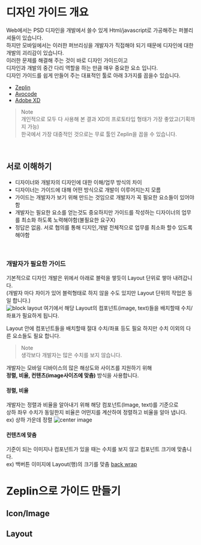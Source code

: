 # 디자인 가이드 개요
Web에서는 PSD 디자인을 개발에서 쓸수 있게 Html/javascript로 가공해주는 퍼블리셔들이 있습니다. <br>
하지만 모바일에서는 이러한 퍼브리싱을 개발자가 직접해야 되기 때문에 디자인에 대한 개발의 괴리감이 있습니다.<br>
이러한 문제를 해결해 주는 것이 바로 디자인 가이드이고<br>
디자인과 개발의 중간 다리 역할을 하는 만큼 매우 중요한 요소 입니다.<br>
디자인 가이드를 쉽게 만들어 주는 대표적인 툴로 아래 3가지를 꼽을수 있습니다.<br>
 - [Zeplin](https://zeplin.io)
 - [Avocode](https://avocode.com)
 - [Adobe XD](https://www.adobe.com/kr/products/xd.html)

> Note <br>
개인적으로 모두 다 사용해 본 결과 XD의 프로토타입 형태가 가장 좋았고(기획까지 가능)<br>
한국에서 가장 대중적인 것으로는 무료 툴인 Zeplin을 꼽을 수 있습니다.
<br>
 
## 서로 이해하기
- 디자이너와 개발자의 디자인에 대한 이해/업무 방식의 차이
- 디자이너는 가이드에 대해 어떤 방식으로 개발이 이루어지는지 모름
- 가이드는 개발자가 보기 위해 만드는 것임으로 개발자가 꼭 필요한 요소들이 있어야함
- 개발자는 필요한 요소를 얻는것도 중요하지만 가이드를 작성하는 디자이너의 업무를 최소화 하도록 노력해야함(불필요한 요구X)
- 정답은 없음. 서로 협의를 통해 디지인,개발 전체적으로 업무를 최소화 할수 있도록 해야함 
<br>

### 개발자가 필요한 가이드
기본적으로 디자인 개발은 위에서 아래로 블럭을 쌓듯이 Layout 단위로 쌓아 내려갑니다.<br>
(개발자 마다 차이가 있어 블럭형태로 하지 않을 수도 있지만 Layout 단위의 작업은 동일 합니다.)<br>
![block layout]()
여기에서 해당 Layout의 컴포넌트(image, text)들을 배치할때 수치/좌표가 필요하게 됩니다. <br>

Layout 안에 컴포넌트들을 배치할때 절대 수치/좌표 등도 필요 하지만 수치 이외의 다른 요소들도 필요 합니다.<br>
> Note <br>
생각보다 개발자는 많은 수치를 보지 않습니다.

개발자는 모바일 디바이스의 많은 해상도와 사이즈를 지원하기 위해<br>
**정렬, 비율, 컨텐츠(image사이즈에 맞춤)** 방식을 사용합니다.<br>

#### 정렬, 비율
개발자는 정렬과 비율을 알아내기 위해  해당 컴포넌트(Image, text)를 기준으로<br> 
상하 좌우 수치가 동일한지 비율은 어떤지를 계산하여 정렬하고 비율을 알아 냅니다.<br>
ex) 상하 가운데 정렬
![center image]()

#### 컨텐츠에 맞춤
기준이 되는 이미지나 컴포넌트가 있을 때는 수치를 보지 않고 컴포넌트 크기에 맞춤니다.<br>
ex) 백버튼 이미지에 Layout(행)의 크기를 맞춤
[back wrap]()

# Zeplin으로 가이드 만들기


## Icon/Image

## Layout

